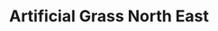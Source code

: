 ---
title: "Artificial Grass North East"
url: /gateshead/artificial-grass-north-east/
shop: shop
---